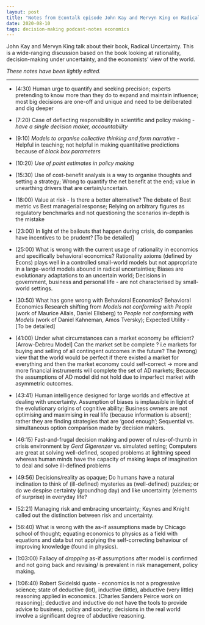 ```yaml
---
layout: post
title: "Notes from Econtalk episode John Kay and Mervyn King on Radical Uncertainty"
date: 2020-08-10
tags: decision-making podcast-notes economics
---
```


John Kay and Mervyn King talk about their book, Radical Uncertainty. This is a wide-ranging discussion based on the book looking at rationality, decision-making under uncertainty, and the economists' view of the world.

*These notes have been lightly edited.*

---

* (4:30) Human urge to quantify and seeking precision; experts pretending to know more than they do to expand and maintain influence; most big decisions are one-off and unique and need to be deliberated and dig deeper

* (7:20) Case of deflecting responsibility in scientific and policy making - *have a single decision maker, accountability*
	
* (9:10) *Models to organise collective thinking and form narrative* - Helpful in teaching; not helpful in making quantitative predictions because of *black box parameters*

* (10:20) *Use of point estimates in policy making*

* (15:30) Use of cost-benefit analysis is a way to organise thoughts and setting a strategy; Wrong to quantify the net benefit at the end; value in unearthing drivers that are certain/uncertain.
	
* (18:00) Value at risk - Is there a better alternative? The debate of Best metric vs Best managerial response; Relying on arbitrary figures as regulatory benchmarks and not questioning the scenarios in-depth is the mistake
	
* (23:00) In light of the bailouts that happen during crisis, do companies have incentives to be prudent? [To be detailed]

* (25:00) What is wrong with the current usage of rationality in economics and specifically behavioral economics? Rationality axioms (defined by Econs) plays well in a controlled small-world models but not appropriate in a large-world models abound in  radical uncertainties; Biases are evolutionary adaptations to an uncertain world; Decisions in government, business and personal life - are not characterised by small-world settings. 

* (30:50)  What has gone wrong with Behavioral Economics? Behavioral Economics Research shifting from *Models not conforming with People* (work of Maurice Allais, Daniel Ellsberg) to *People not conforming with Models* (work of Daniel Kahneman, Amos Tversky); Expected Utility - [To be detailed]

* (41:00) Under what circumstances can a market economy be efficient? [Arrow-Debreu Model] Can the market set be complete ? i.e markets for buying and selling of all contingent outcomes in the future? The (wrong) view that the world would be perfect if there existed a market for everything and then the market economy could self-correct  -> more and more financial instruments will complete the set of AD markets; Because the assumptions of AD model did not hold due to imperfect market with asymmetric outcomes.


*  (43:41) Human intelligence designed for large worlds and effective at dealing with uncertainty. Assumption of biases is implausible in light of the evolutionary origins of cognitive ability; Business owners are not optimising and maximising in real life (because information is absent); rather they are finding strategies that are ‘good enough’; Sequential vs. simultaneous option comparison made by decision makers.

*  (46:15) Fast-and-frugal decision making and power of rules-of-thumb in crisis environment by *Gerd Gigerenzer* vs. simulated setting; Computers are great at solving well-defined, scoped problems at lightning speed whereas human minds have the capacity of making leaps of imagination to deal and solve ill-defined problems

* (49:56) Decisions/reality as opaque; Do humans have a natural inclination to think of (ill-defined) mysteries as (well-defined) puzzles; or do we despise certainty (groundhog day) and like uncertainty (elements of surprise) in everyday life?

*  (52:21) Managing risk and embracing uncertainty; Keynes and Knight called out the distinction between risk and uncertainty.

* (56:40) What is wrong with the as-if assumptions made by Chicago school of thought; equating economics to physics as a field with equations and data but not applying the self-correcting behaviour of improving knowledge (found in physics).

* (1:03:00) Fallacy of *dropping* as-if assumptions after model is confirmed and not going back and revising/ is prevalent in risk management, policy making.

* (1:06:40) Robert Skidelski quote - economics is not a progressive science; state of deductive (lot), inductive (little), abductive (very little) reasoning applied in economics. [Charles Sanders Peirce work on reasoning]; deductive and inductive do not have the tools to provide advice to business, policy and society; decisions in the real world involve a significant degree of abductive reasoning.
